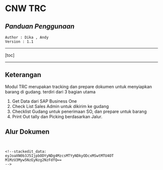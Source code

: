 # **CNW TRC**

## *Panduan Penggunaan*  

	Author : Dika , Andy
	Version : 1.1

----

[toc]  


----

## Keterangan

Modul TRC merupakan tracking dan prepare dokumen untuk menyiapkan barang di gudang. terdiri dari 3 bagian utama
1. Get Data dari SAP Business One
2. Check List Sales Admin untuk dikirim ke gudang
3. Checklist Gudang untuk penerimaan SO, dan prepare untuk barang
4. Print Out tally dan Picking berdasarkan Jalur.


## Alur Dokumen

```


<!--stackedit_data:
eyJoaXN0b3J5IjpbODYyNDg4MzcsMTYyNDkyODcxMSwtMTU4OT
M1MzU3Myw5NzEyNzg2NzFdfQ==
-->